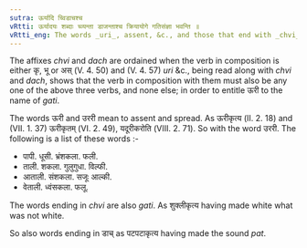 ```yaml
---
sutra: ऊर्यादि च्विडाचश्च
vRtti: ऊर्यादयः शब्दाः च्व्यन्ता डाजन्ताश्च क्रियायोगे गतिसंज्ञा भवन्ति ॥
vRtti_eng: The words _uri_, assent, &c., and those that end with _chvi_ (V. 4. 50), and those that end with _dach_ (V. 4. 57), (when in composition with the verb _bhu_, _kri_ or _as_) are called _Gati_.
---
```

The affixes _chvi_ and _dach_ are ordained when the verb in composition is either कृ, भू or अस् (V. 4. 50) and (V. 4. 57) _uri_ &c., being read along with _chvi_ and _dach_, shows that the verb in composition with them must also be any one of the above three verbs, and none else; in order to entitle ऊरी to the name of _gati_.

The words ऊरी and उररी mean to assent and spread. As ऊरीकृत्य (II. 2. 18) and (VII. 1. 37) ऊरीकृतम् (VI. 2. 49), यदूरीकरोति (VIII. 2. 71). So with the word उररी. The following is a list of these words :-

- पापी. धूसी. भ्रंशकला. फली.
- ताली. शकला. गुलुगुधा. विल्फी.
- आताली. संशकला. सजूः आल्की.
- वेताली. ध्वंसकला. फलू.

The words ending in _chvi_ are also _gati_. As शुक्लीकृत्य having made white what was not white.

So also words ending in डाच् as पटपटाकृत्य having made the sound _pat_.
